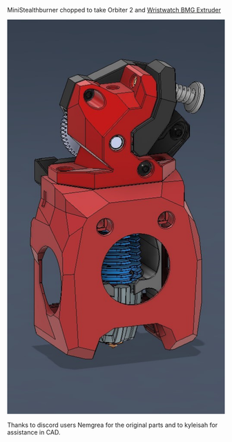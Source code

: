 
MiniStealthburner chopped to take Orbiter 2 and [Wristwatch BMG Extruder](../Wristwatch_Extruder_BMG)

![Pic](IMAGES/Screenshot1.jpg)

Thanks to discord users Nemgrea for the original parts and to kyleisah for assistance in CAD.
